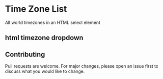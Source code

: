 # Time Zone List

All world timezones in an HTML select element

## html timezone dropdown




## Contributing

Pull requests are welcome. For major changes, please open an issue first
to discuss what you would like to change.

